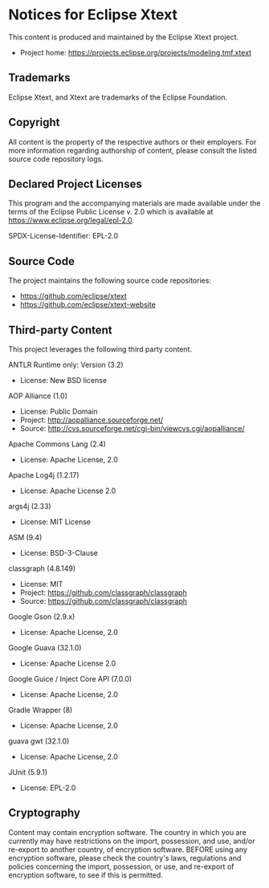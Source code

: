 # Notices for Eclipse Xtext

This content is produced and maintained by the Eclipse Xtext project.

* Project home: https://projects.eclipse.org/projects/modeling.tmf.xtext

## Trademarks

Eclipse Xtext, and Xtext are trademarks of the Eclipse Foundation.

## Copyright

All content is the property of the respective authors or their employers. For
more information regarding authorship of content, please consult the listed
source code repository logs.

## Declared Project Licenses

This program and the accompanying materials are made available under the terms
of the Eclipse Public License v. 2.0 which is available at
https://www.eclipse.org/legal/epl-2.0.

SPDX-License-Identifier: EPL-2.0

## Source Code

The project maintains the following source code repositories:

* https://github.com/eclipse/xtext
* https://github.com/eclipse/xtext-website

## Third-party Content

This project leverages the following third party content.

ANTLR Runtime only: Version (3.2)

* License: New BSD license

AOP Alliance (1.0)

* License: Public Domain
* Project: http://aopalliance.sourceforge.net/
* Source: http://cvs.sourceforge.net/cgi-bin/viewcvs.cgi/aopalliance/

Apache Commons Lang (2.4)

* License: Apache License, 2.0


Apache Log4j (1.2.17)

* License: Apache License 2.0

args4j (2.33)

* License: MIT License

ASM (9.4)

* License: BSD-3-Clause

classgraph (4.8.149)

* License: MIT
* Project: https://github.com/classgraph/classgraph
* Source: https://github.com/classgraph/classgraph

Google Gson (2.9.x)

* License: Apache License, 2.0

Google Guava (32.1.0)

* License: Apache License 2.0

Google Guice / Inject Core API (7.0.0)

* License: Apache License, 2.0

Gradle Wrapper (8)

* License: Apache License, 2.0

guava gwt (32.1.0)

* License: Apache License, 2.0

JUnit (5.9.1)

* License: EPL-2.0

## Cryptography

Content may contain encryption software. The country in which you are currently
may have restrictions on the import, possession, and use, and/or re-export to
another country, of encryption software. BEFORE using any encryption software,
please check the country's laws, regulations and policies concerning the import,
possession, or use, and re-export of encryption software, to see if this is
permitted.
